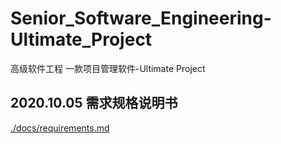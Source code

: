 # Senior_Software_Engineering-Ultimate_Project
高级软件工程 一款项目管理软件-Ultimate Project


## 2020.10.05 需求规格说明书

[./docs/requirements.md](./docs/requirements.md)